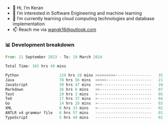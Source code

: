- 👋 Hi, I’m Keran
- 👀 I’m interested in Software Engineering and machine learning
- 🌱 I’m currently learning cloud computing technologies and database implementation
- 📫 Reach me via wangk16@outlook.com


###  📊 Development breakdown
<!--START_SECTION:waka-->

```rust
From: 21 September 2023 - To: 19 March 2024

Total Time: 365 hrs 49 mins

Python                  129 hrs 28 mins >>>>>>>>>----------------   35.25 %
Java                    78 hrs 56 mins  >>>>>--------------------   21.49 %
JavaScript              39 hrs 47 mins  >>>----------------------   10.83 %
Markdown                26 hrs 6 mins   >>-----------------------   07.11 %
Text                    19 hrs 3 mins   >------------------------   05.19 %
TeX                     17 hrs 37 mins  >------------------------   04.80 %
Go                      14 hrs 28 mins  >------------------------   03.94 %
XML                     8 hrs 33 mins   >------------------------   02.33 %
ANTLR v4 grammar file   6 hrs 57 mins   -------------------------   01.89 %
TypeScript              5 hrs 49 mins   -------------------------   01.58 %
```

<!--END_SECTION:waka-->

<!---
keran-w/keran-w is a ✨ special ✨ repository because its `README.md` (this file) appears on your GitHub profile.
You can click the Preview link to take a look at your changes.
--->
